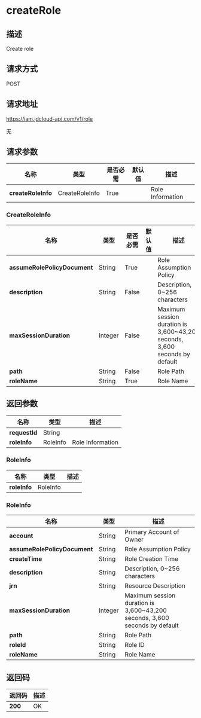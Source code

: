 # createRole


## 描述
Create role

## 请求方式
POST

## 请求地址
https://iam.jdcloud-api.com/v1/role

无

## 请求参数
|名称|类型|是否必需|默认值|描述|
|---|---|---|---|---|
|**createRoleInfo**|CreateRoleInfo|True| |Role Information|

### CreateRoleInfo
|名称|类型|是否必需|默认值|描述|
|---|---|---|---|---|
|**assumeRolePolicyDocument**|String|True| |Role Assumption Policy|
|**description**|String|False| |Description, 0~256 characters|
|**maxSessionDuration**|Integer|False| |Maximum session duration is 3,600~43,200 seconds, 3,600 seconds by default|
|**path**|String|False| |Role Path|
|**roleName**|String|True| |Role Name|

## 返回参数
|名称|类型|描述|
|---|---|---|
|**requestId**|String| |
|**roleInfo**|RoleInfo|Role Information|

### RoleInfo
|名称|类型|描述|
|---|---|---|
|**roleInfo**|RoleInfo| |
### RoleInfo
|名称|类型|描述|
|---|---|---|
|**account**|String|Primary Account of Owner|
|**assumeRolePolicyDocument**|String|Role Assumption Policy|
|**createTime**|String|Role Creation Time|
|**description**|String|Description, 0~256 characters|
|**jrn**|String|Resource Description|
|**maxSessionDuration**|Integer|Maximum session duration is 3,600~43,200 seconds, 3,600 seconds by default|
|**path**|String|Role Path|
|**roleId**|String|Role ID|
|**roleName**|String|Role Name|

## 返回码
|返回码|描述|
|---|---|
|**200**|OK|
